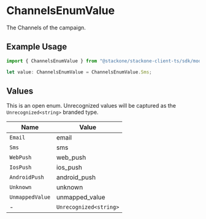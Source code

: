 # ChannelsEnumValue

The Channels of the campaign.

## Example Usage

```typescript
import { ChannelsEnumValue } from "@stackone/stackone-client-ts/sdk/models/shared";

let value: ChannelsEnumValue = ChannelsEnumValue.Sms;
```

## Values

This is an open enum. Unrecognized values will be captured as the `Unrecognized<string>` branded type.

| Name                   | Value                  |
| ---------------------- | ---------------------- |
| `Email`                | email                  |
| `Sms`                  | sms                    |
| `WebPush`              | web_push               |
| `IosPush`              | ios_push               |
| `AndroidPush`          | android_push           |
| `Unknown`              | unknown                |
| `UnmappedValue`        | unmapped_value         |
| -                      | `Unrecognized<string>` |
